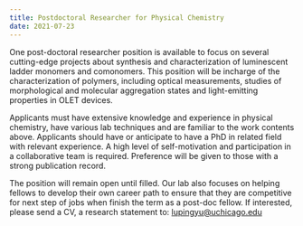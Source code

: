 ```yaml
---
title: Postdoctoral Researcher for Physical Chemistry
date: 2021-07-23
---
```


One post-doctoral researcher position is available to focus on several cutting-edge projects about synthesis and characterization of luminescent ladder monomers and comonomers. This position will be incharge of the characterization of polymers, including optical measurements, studies of morphological and molecular aggregation states and light-emitting properties in OLET devices.<br>

Applicants must have extensive knowledge and experience in physical chemistry, have various lab techniques and are familiar to the work contents above. Applicants should have or anticipate to have a PhD in related field with relevant experience. A high level of self-motivation and participation in a collaborative team is required. Preference will be given to those with a strong publication record.<br>

The position will remain open until filled. Our lab also focuses on helping fellows to develop their own career path to ensure that they are competitive for next step of jobs when finish the term as a post-doc fellow. If interested, please send a CV, a research statement to: lupingyu@uchicago.edu<br>